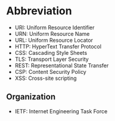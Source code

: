 # Abbreviation

- URI: Uniform Resource Identifier
- URN: Uniform Resource Name
- URL: Uniform Resource Locator
- HTTP: HyperText Transfer Protocol
- CSS: Cascading Style Sheets
- TLS: Transport Layer Security
- REST: Representational State Transfer
- CSP: Content Security Policy
- XSS: Cross-site scripting

## Organization

- IETF: Internet Engineering Task Force
